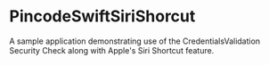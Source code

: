 # PincodeSwiftSiriShorcut
A sample application demonstrating use of the CredentialsValidation Security Check along with Apple's Siri Shortcut feature.
